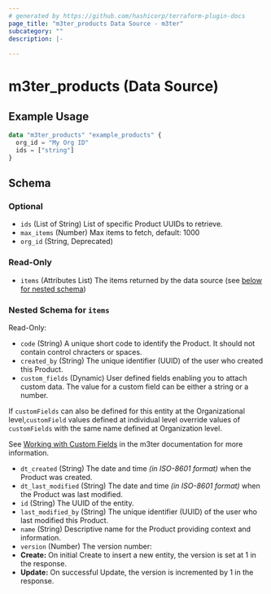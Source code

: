 ```yaml
---
# generated by https://github.com/hashicorp/terraform-plugin-docs
page_title: "m3ter_products Data Source - m3ter"
subcategory: ""
description: |-
  
---
```


# m3ter_products (Data Source)



## Example Usage

```terraform
data "m3ter_products" "example_products" {
  org_id = "My Org ID"
  ids = ["string"]
}
```

<!-- schema generated by tfplugindocs -->
## Schema

### Optional

- `ids` (List of String) List of specific Product UUIDs to retrieve.
- `max_items` (Number) Max items to fetch, default: 1000
- `org_id` (String, Deprecated)

### Read-Only

- `items` (Attributes List) The items returned by the data source (see [below for nested schema](#nestedatt--items))

<a id="nestedatt--items"></a>
### Nested Schema for `items`

Read-Only:

- `code` (String) A unique short code to identify the Product. It should not contain control chracters or spaces.
- `created_by` (String) The unique identifier (UUID) of the user who created this Product.
- `custom_fields` (Dynamic) User defined fields enabling you to attach custom data. The value for a custom field can be either a string or a number.

If `customFields` can also be defined for this entity at the Organizational level,`customField` values defined at individual level override values of `customFields` with the same name defined at Organization level.

See [Working with Custom Fields](https://www.m3ter.com/docs/guides/creating-and-managing-products/working-with-custom-fields) in the m3ter documentation for more information.
- `dt_created` (String) The date and time *(in ISO-8601 format)* when the Product was created.
- `dt_last_modified` (String) The date and time *(in ISO-8601 format)* when the Product was last modified.
- `id` (String) The UUID of the entity.
- `last_modified_by` (String) The unique identifier (UUID) of the user who last modified this Product.
- `name` (String) Descriptive name for the Product providing context and information.
- `version` (Number) The version number:
- **Create:** On initial Create to insert a new entity, the version is set at 1 in the response.
- **Update:** On successful Update, the version is incremented by 1 in the response.
